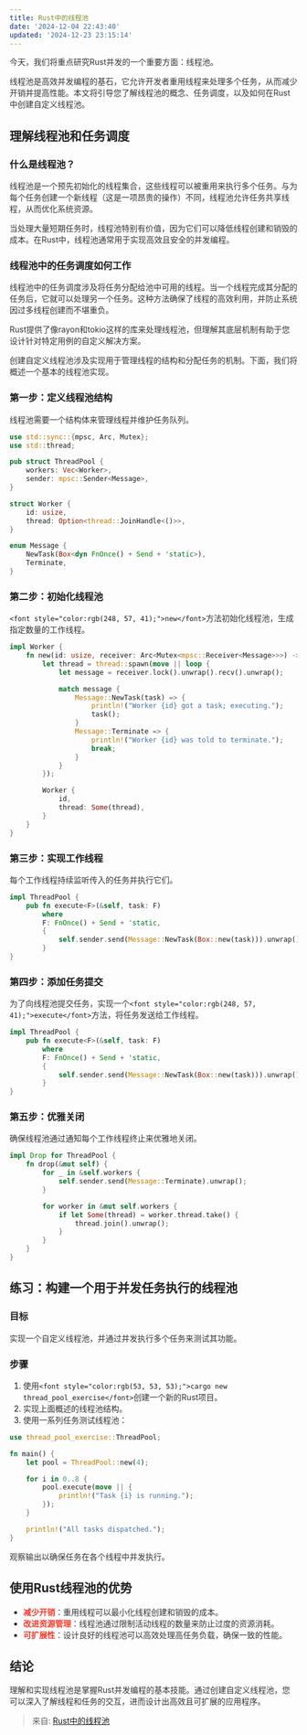 ```yaml
---
title: Rust中的线程池
date: '2024-12-04 22:43:40'
updated: '2024-12-23 23:15:14'
---
```

<font style="color:rgb(53, 53, 53);">今天，我们将重点研究Rust并发的一个重要方面：线程池。</font>

<font style="color:rgb(53, 53, 53);">线程池是高效并发编程的基石，它允许开发者重用线程来处理多个任务，从而减少开销并提高性能。本文将引导您了解线程池的概念、任务调度，以及如何在Rust中创建自定义线程池。</font>

## **<font style="color:rgb(34, 34, 34);">理解线程池和任务调度</font>**
### **什么是线程池？**
<font style="color:rgb(53, 53, 53);">线程池是一个预先初始化的线程集合，这些线程可以被重用来执行多个任务。与为每个任务创建一个新线程（这是一项昂贵的操作）不同，线程池允许任务共享线程，从而优化系统资源。</font>

<font style="color:rgb(53, 53, 53);">当处理大量短期任务时，线程池特别有价值，因为它们可以降低线程创建和销毁的成本。在Rust中，线程池通常用于实现高效且安全的并发编程。</font>

### **线程池中的任务调度如何工作**
<font style="color:rgb(53, 53, 53);">线程池中的任务调度涉及将任务分配给池中可用的线程。当一个线程完成其分配的任务后，它就可以处理另一个任务。这种方法确保了线程的高效利用，并防止系统因过多线程创建而不堪重负。</font>

<font style="color:rgb(53, 53, 53);">Rust提供了像rayon和tokio这样的库来处理线程池，但理解其底层机制有助于您设计针对特定用例的自定义解决方案。</font>

<font style="color:rgb(53, 53, 53);">创建自定义线程池涉及实现用于管理线程的结构和分配任务的机制。下面，我们将概述一个基本的线程池实现。</font>

### **第一步：定义线程池结构**
<font style="color:rgb(53, 53, 53);">线程池需要一个结构体来管理线程并维护任务队列。</font>

```rust
use std::sync::{mpsc, Arc, Mutex};
use std::thread;

pub struct ThreadPool {
    workers: Vec<Worker>,
    sender: mpsc::Sender<Message>,
}

struct Worker {
    id: usize,
    thread: Option<thread::JoinHandle<()>>,
}

enum Message {
    NewTask(Box<dyn FnOnce() + Send + 'static>),
    Terminate,
}
```

### **第二步：初始化线程池**
`<font style="color:rgb(248, 57, 41);">new</font>`<font style="color:rgb(53, 53, 53);">方法初始化线程池，生成指定数量的工作线程。</font>

```rust
impl Worker {
    fn new(id: usize, receiver: Arc<Mutex<mpsc::Receiver<Message>>>) -> Worker {
        let thread = thread::spawn(move || loop {
            let message = receiver.lock().unwrap().recv().unwrap();

            match message {
                Message::NewTask(task) => {
                    println!("Worker {id} got a task; executing.");
                    task();
                }
                Message::Terminate => {
                    println!("Worker {id} was told to terminate.");
                    break;
                }
            }
        });

        Worker {
            id,
            thread: Some(thread),
        }
    }
}
```

### **第三步：实现工作线程**
<font style="color:rgb(53, 53, 53);">每个工作线程持续监听传入的任务并执行它们。</font>

```rust
impl ThreadPool {
    pub fn execute<F>(&self, task: F)
        where
        F: FnOnce() + Send + 'static,
        {
            self.sender.send(Message::NewTask(Box::new(task))).unwrap();
        }
}
```

### **第四步：添加任务提交**
<font style="color:rgb(53, 53, 53);">为了向线程池提交任务，实现一个</font>`<font style="color:rgb(248, 57, 41);">execute</font>`<font style="color:rgb(53, 53, 53);">方法，将任务发送给工作线程。</font>

```rust
impl ThreadPool {
    pub fn execute<F>(&self, task: F)
        where
        F: FnOnce() + Send + 'static,
        {
            self.sender.send(Message::NewTask(Box::new(task))).unwrap();
        }
}
```

### **第五步：优雅关闭**
<font style="color:rgb(53, 53, 53);">确保线程池通过通知每个工作线程终止来优雅地关闭。</font>

```rust
impl Drop for ThreadPool {
    fn drop(&mut self) {
        for _ in &self.workers {
            self.sender.send(Message::Terminate).unwrap();
        }

        for worker in &mut self.workers {
            if let Some(thread) = worker.thread.take() {
                thread.join().unwrap();
            }
        }
    }
}
```

## **<font style="color:rgb(34, 34, 34);">练习：构建一个用于并发任务执行的线程池</font>**
### **目标**
<font style="color:rgb(53, 53, 53);">实现一个自定义线程池，并通过并发执行多个任务来测试其功能。</font>

### **步骤**
1. <font style="color:rgb(53, 53, 53);">使用</font>`<font style="color:rgb(53, 53, 53);">cargo new thread_pool_exercise</font>`<font style="color:rgb(53, 53, 53);">创建一个新的Rust项目。</font>
2. <font style="color:rgb(53, 53, 53);">实现上面概述的线程池结构。</font>
3. <font style="color:rgb(53, 53, 53);">使用一系列任务测试线程池：</font>

```rust
use thread_pool_exercise::ThreadPool;

fn main() {
    let pool = ThreadPool::new(4);

    for i in 0..8 {
        pool.execute(move || {
            println!("Task {i} is running.");
        });
    }

    println!("All tasks dispatched.");
}
```

<font style="color:rgb(53, 53, 53);">观察输出以确保任务在各个线程中并发执行。</font>

## **<font style="color:rgb(34, 34, 34);">使用Rust线程池的优势</font>**
+ **<font style="color:rgb(248, 57, 41);">减少开销</font>**<font style="color:rgb(53, 53, 53);">：重用线程可以最小化线程创建和销毁的成本。</font>
+ **<font style="color:rgb(248, 57, 41);">改进资源管理</font>**<font style="color:rgb(53, 53, 53);">：线程池通过限制活动线程的数量来防止过度的资源消耗。</font>
+ **<font style="color:rgb(248, 57, 41);">可扩展性</font>**<font style="color:rgb(53, 53, 53);">：设计良好的线程池可以高效处理高任务负载，确保一致的性能。</font>

## **<font style="color:rgb(34, 34, 34);">结论</font>**
<font style="color:rgb(53, 53, 53);">理解和实现线程池是掌握Rust并发编程的基本技能。通过创建自定义线程池，您可以深入了解线程和任务的交互，进而设计出高效且可扩展的应用程序。</font>  


> 来自: [Rust中的线程池](https://mp.weixin.qq.com/s?__biz=MzkyMjYyODg2MQ==&mid=2247485349&idx=1&sn=4e593d49b704126e8c3ed4890935799c&chksm=c1f02037f687a92166fbb4e31045c0f4c65ed0f88f85c57698096964deeaf9d1e256f305d944&cur_album_id=3734265822114676748&scene=190#rd)
>

